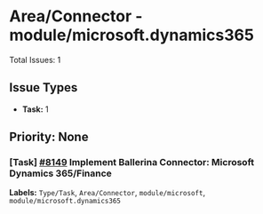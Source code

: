 # Area/Connector - module/microsoft.dynamics365

Total Issues: 1

## Issue Types

- **Task:** 1

## Priority: None

### [Task] [#8149](https://github.com/ballerina-platform/ballerina-library/issues/8149) Implement Ballerina Connector: Microsoft Dynamics 365/Finance
**Labels:** `Type/Task`, `Area/Connector`, `module/microsoft`, `module/microsoft.dynamics365`

